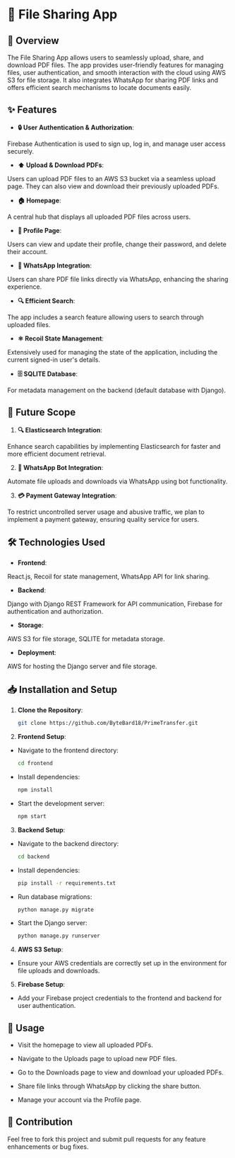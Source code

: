 
  

# 📁 File Sharing App

  

## 📖 Overview

  

The File Sharing App allows users to seamlessly upload, share, and download PDF files. The app provides user-friendly features for managing files, user authentication, and smooth interaction with the cloud using AWS S3 for file storage. It also integrates WhatsApp for sharing PDF links and offers efficient search mechanisms to locate documents easily.

  

## ✨ Features

  

-  **🔒 User Authentication & Authorization**:

Firebase Authentication is used to sign up, log in, and manage user access securely.

-  **⬆️ Upload & Download PDFs**:

Users can upload PDF files to an AWS S3 bucket via a seamless upload page. They can also view and download their previously uploaded PDFs.

-  **🏠 Homepage**:

A central hub that displays all uploaded PDF files across users.

-  **👤 Profile Page**:

Users can view and update their profile, change their password, and delete their account.

-  **📲 WhatsApp Integration**:

Users can share PDF file links directly via WhatsApp, enhancing the sharing experience.

-  **🔍 Efficient Search**:

The app includes a search feature allowing users to search through uploaded files.

-  **⚛️ Recoil State Management**:

Extensively used for managing the state of the application, including the current signed-in user's details.

-  **🗄️ SQLITE Database**:

For metadata management on the backend (default database with Django).

  

## 🚀 Future Scope

  

1.  **🔍 Elasticsearch Integration**:

Enhance search capabilities by implementing Elasticsearch for faster and more efficient document retrieval.

2.  **🤖 WhatsApp Bot Integration**:

Automate file uploads and downloads via WhatsApp using bot functionality.

3.  **💳 Payment Gateway Integration**:

To restrict uncontrolled server usage and abusive traffic, we plan to implement a payment gateway, ensuring quality service for users.

  

## 🛠️ Technologies Used

  

-  **Frontend**:

React.js, Recoil for state management, WhatsApp API for link sharing.

-  **Backend**:

Django with Django REST Framework for API communication, Firebase for authentication and authorization.

-  **Storage**:

AWS S3 for file storage, SQLITE for metadata storage.

-  **Deployment**:

AWS for hosting the Django server and file storage.

  

## 📥 Installation and Setup

  

1.  **Clone the Repository**:

    ```bash
    git clone https://github.com/ByteBard18/PrimeTransfer.git
    ```

2.  **Frontend Setup**:

- Navigate to the frontend directory:

	```bash
	cd frontend
	```

- Install dependencies:

	```bash
	npm install
	```

- Start the development server:

	```bash
	npm start
	```

3.  **Backend Setup**:

- Navigate to the backend directory:
	
	```bash
	cd backend
	```

- Install dependencies:
	
	```bash
	pip install -r requirements.txt
	```

- Run database migrations:

	```bash
	python manage.py migrate
	```

- Start the Django server:

	```bash
	python manage.py runserver
	```

4.  **AWS S3 Setup**:

- Ensure your AWS credentials are correctly set up in the environment for file uploads and downloads.

  

5.  **Firebase Setup**:

- Add your Firebase project credentials to the frontend and backend for user authentication.

  

## 🌟 Usage

- Visit the homepage to view all uploaded PDFs.

- Navigate to the Uploads page to upload new PDF files.

- Go to the Downloads page to view and download your uploaded PDFs.

- Share file links through WhatsApp by clicking the share button.

- Manage your account via the Profile page.

  

## 🤝 Contribution

Feel free to fork this project and submit pull requests for any feature enhancements or bug fixes.
